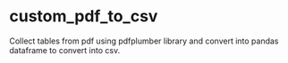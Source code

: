 # custom_pdf_to_csv

Collect tables from pdf using pdfplumber library and convert into pandas dataframe to convert into csv.

